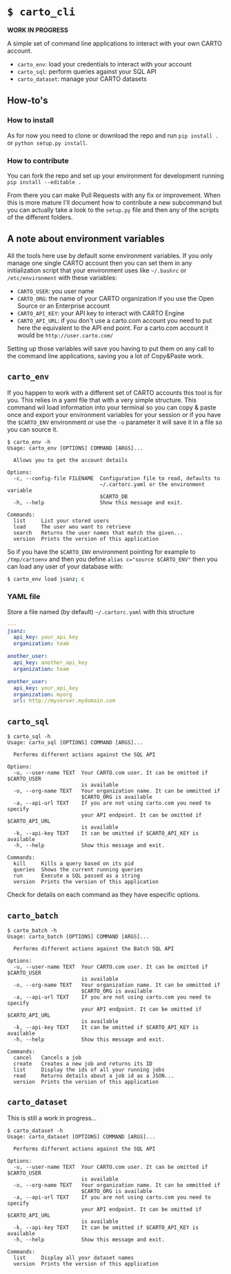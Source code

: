 `$ carto_cli`
=========================

**WORK IN PROGRESS**

A simple set of command line applications to interact with your own CARTO account.


* `carto_env`: load your credentials to interact with your account
* `carto_sql`: perform queries against your SQL API
* `carto_dataset`: manage your CARTO datasets

## How-to's

### How to install

As for now you need to clone or download the repo and run `pip install .` or `python setup.py install`.

### How to contribute

You can fork the repo and set up your environment for development running `pip install --editable .`

From there you can make Pull Requests with any fix or improvement. When this is more mature I'll document how to contribute a new subcommand but you can actually take a look to the `setup.py` file and then any of the scripts of the different folders.

## A note about environment variables

All the tools here use by default some environment variables. If you only manage one single CARTO account then you can set them in any initialization script that your environment uses like `~/.bashrc` or `/etc/environment` with these variables:

 - `CARTO_USER`: you user name
 - `CARTO_ORG`: the name of your CARTO organization if you use the Open Source or an Enterprise account
 - `CARTO_API_KEY`: your API key to interact with CARTO Engine
 - `CARTO_API_URL`: if you don't use a carto.com account you need to put here the equivalent to the API end point. For a carto.com account it would be `http://user.carto.com/`

Setting up those variables will save you having to put them on any call to the command line applications, saving you a lot of Copy&Paste work.

## `carto_env`

If you happen to work with a different set of CARTO accounts this tool is for you. This relies in a yaml file that with a very simple structure. This command wil load information into your terminal so you can copy & paste once and export your environment variables for your session or if you have the `$CARTO_ENV` environment or use the `-o` parameter it will save it in a file so you can source it.

```
$ carto_env -h
Usage: carto_env [OPTIONS] COMMAND [ARGS]...

  Allows you to get the account details

Options:
  -c, --config-file FILENAME  Configuration file to read, defaults to
                              ~/.cartorc.yaml or the environment variable
                              $CARTO_DB
  -h, --help                  Show this message and exit.

Commands:
  list     List your stored users
  load     The user wou want to retrieve
  search   Returns the user names that match the given...
  version  Prints the version of this application
```

So if you have the `$CARTO_ENV` environment pointing for example to `/tmp/cartoenv` and then you define `alias c="source $CARTO_ENV"` then you can load any user of your database with:

```bash
$ carto_env load jsanz; c
```

### YAML file

Store a file named (by default) `~/.cartorc.yaml` with this structure

```yaml
---
jsanz:
  api_key: your_api_key
  organization: team

another_user:
  api_key: another_api_key
  organization: team

another_user:
  api_key: your_api_key
  organization: myorg
  url: http://myserver.mydomain.com
```

## `carto_sql`

```
$ carto_sql -h
Usage: carto_sql [OPTIONS] COMMAND [ARGS]...

  Performs different actions against the SQL API

Options:
  -u, --user-name TEXT  Your CARTO.com user. It can be omitted if $CARTO_USER
                        is available
  -o, --org-name TEXT   Your organization name. It can be ommitted if
                        $CARTO_ORG is available
  -a, --api-url TEXT    If you are not using carto.com you need to specify
                        your API endpoint. It can be omitted if $CARTO_API_URL
                        is available
  -k, --api-key TEXT    It can be omitted if $CARTO_API_KEY is available
  -h, --help            Show this message and exit.

Commands:
  kill     Kills a query based on its pid
  queries  Shows the current running queries
  run      Execute a SQL passed as a string
  version  Prints the version of this application
```

Check for details on each command as they have especific options.

## `carto_batch`

```
$ carto_batch -h
Usage: carto_batch [OPTIONS] COMMAND [ARGS]...

  Performs different actions against the Batch SQL API

Options:
  -u, --user-name TEXT  Your CARTO.com user. It can be omitted if $CARTO_USER
                        is available
  -o, --org-name TEXT   Your organization name. It can be ommitted if
                        $CARTO_ORG is available
  -a, --api-url TEXT    If you are not using carto.com you need to specify
                        your API endpoint. It can be omitted if $CARTO_API_URL
                        is available
  -k, --api-key TEXT    It can be omitted if $CARTO_API_KEY is available
  -h, --help            Show this message and exit.

Commands:
  cancel   Cancels a job
  create   Creates a new job and returns its ID
  list     Display the ids of all your running jobs
  read     Returns details about a job id as a JSON...
  version  Prints the version of this application
```

## `carto_dataset`

This is still a work in progress...

```
$ carto_dataset -h
Usage: carto_dataset [OPTIONS] COMMAND [ARGS]...

  Performs different actions against the SQL API

Options:
  -u, --user-name TEXT  Your CARTO.com user. It can be omitted if $CARTO_USER
                        is available
  -o, --org-name TEXT   Your organization name. It can be ommitted if
                        $CARTO_ORG is available
  -a, --api-url TEXT    If you are not using carto.com you need to specify
                        your API endpoint. It can be omitted if $CARTO_API_URL
                        is available
  -k, --api-key TEXT    It can be omitted if $CARTO_API_KEY is available
  -h, --help            Show this message and exit.

Commands:
  list     Display all your dataset names
  version  Prints the version of this application
```

